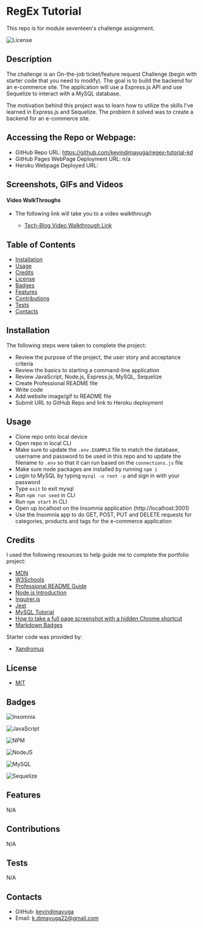 # RegEx Tutorial

This repo is for module seventeen's challenge assignment.

![License](https://img.shields.io/badge/license-MIT-blue)


## Description

The challenge is an On-the-job ticket/feature request Challenge (begin with starter code that you need to modify). The goal is to build the backend for an e-commerce site. The application will use a Express.js API and use Sequelize to interact with a MySQL database.

The motivation behind this project was to learn how to utilize the skills I've learned in Express.js and Sequelize. The problem it solved was to create a backend for an e-commerce site.

## Accessing the Repo or Webpage:

- GitHub Repo URL: https://github.com/kevindimayuga/regex-tutorial-kd
- GitHub Pages WebPage Deployment URL: n/a
- Heroku Webpage Deployed URL:

## Screenshots, GIFs and Videos

#### Video WalkThroughs

- The following link will take you to a video walkthrough

    - [Tech-Blog Video Walkthrough Link]()

## Table of Contents

- [Installation](#installation)
- [Usage](#usage)
- [Credits](#credits)
- [License](#license)
- [Badges](#badges)
- [Features](#features)
- [Contributions](#contributions)
- [Tests](#tests)
- [Contacts](#Contacts)

## Installation

The following steps were taken to complete the project:
- Review the purpose of the project, the user story and acceptance criteria
- Review the basics to starting a command-line application
- Review JavaScript, Node.js, Express.js, MySQL, Sequelize
- Create Professional README file
- Write code
- Add website image/gif to README file
- Submit URL to GitHub Repo and link to Heroku deployment

## Usage

- Clone repo onto local device
- Open repo in local CLI
- Make sure to update the `.env.EXAMPLE` file to match the database, username and password to be used in this repo and to update the filename to `.env` so that it can run based on the `connections.js` file
- Make sure node packages are installed by running `npm i`
- Login to MySQL by typing `mysql -u root -p` and sign in with your password
- Type `exit` to exit mysql
- Run `npm run seed` in CLI
- Run `npm start` in CLI
- Open up localhost on the Insomnia application (http://localhost:3001)
- Use the Insomnia app to do GET, POST, PUT and DELETE requests for categories, products and tags for the e-commerce application

## Credits

I used the following resources to help guide me to complete the portfolio project:

- [MDN](https://developer.mozilla.org/en-US/)
- [W3Schools](https://www.w3schools.com/)
- [Professional README Guide](https://coding-boot-camp.github.io/full-stack/github/professional-readme-guide)
- [Node.js Introduction](https://www.w3schools.com/nodejs/nodejs_intro.asp)
- [Inquirer.js](https://www.npmjs.com/package/inquirer/v/8.2.4)
- [Jest](https://www.npmjs.com/package/jest)
- [MySQL Tutorial](https://www.w3schools.com/MySQL/default.asp)
- [How to take a full page screenshot with a hidden Chrome shortcut](https://zapier.com/blog/full-page-screenshots-in-chrome/)
- [Markdown Badges](https://ileriayo.github.io/markdown-badges/)

Starter code was provided by:

- [Xandromus](https://github.com/coding-boot-camp/bug-free-goggles)

## License

- [MIT](https://opensource.org/license/mit/)

## Badges

![Insomnia](https://img.shields.io/badge/Insomnia-black?style=for-the-badge&logo=insomnia&logoColor=5849BE)

![JavaScript](https://img.shields.io/badge/javascript-%23323330.svg?style=for-the-badge&logo=javascript&logoColor=%23F7DF1E)

![NPM](https://img.shields.io/badge/NPM-%23000000.svg?style=for-the-badge&logo=npm&logoColor=white)

![NodeJS](https://img.shields.io/badge/node.js-6DA55F?style=for-the-badge&logo=node.js&logoColor=white)

![MySQL](https://img.shields.io/badge/mysql-%2300f.svg?style=for-the-badge&logo=mysql&logoColor=white)

![Sequelize](https://img.shields.io/badge/Sequelize-52B0E7?style=for-the-badge&logo=Sequelize&logoColor=white)

## Features

N/A

## Contributions

N/A

## Tests

N/A

## Contacts

- GitHub: [kevindimayuga](https://github.com/kevindimayuga)
- Email: k.dimayuga22@gmail.com
